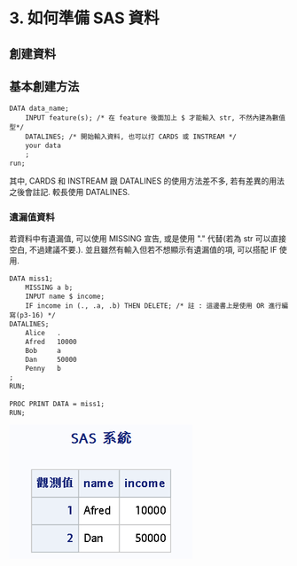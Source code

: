 <!-- markdownlint-disable MD033 -->
<!-- markdownlint-disable MD010 -->
<!-- markdownlint-disable MD037 -->

# 3. 如何準備 SAS 資料

## 創建資料

## 基本創建方法

```SAS
DATA data_name;
    INPUT feature(s); /* 在 feature 後面加上 $ 才能輸入 str, 不然內建為數值型*/
    DATALINES; /* 開始輸入資料, 也可以打 CARDS 或 INSTREAM */
    your data
    ;
run;
```

其中, CARDS 和 INSTREAM 跟 DATALINES 的使用方法差不多, 若有差異的用法之後會註記. 較長使用 DATALINES.

### 遺漏值資料

若資料中有遺漏值, 可以使用 MISSING 宣告, 或是使用 "." 代替(若為 str 可以直接空白, 不過建議不要.). 並且雖然有輸入但若不想顯示有遺漏值的項, 可以搭配 IF 使用.

```SAS
DATA miss1;
    MISSING a b;
    INPUT name $ income;
    IF income in (., .a, .b) THEN DELETE; /* 註 : 這邊書上是使用 OR 進行編寫(p3-16) */
DATALINES;
    Alice   .
    Afred   10000
    Bob     a
    Dan     50000
    Penny   b
;
RUN;

PROC PRINT DATA = miss1; 
RUN;
```

![3-1](圖片\3-1.PNG)

